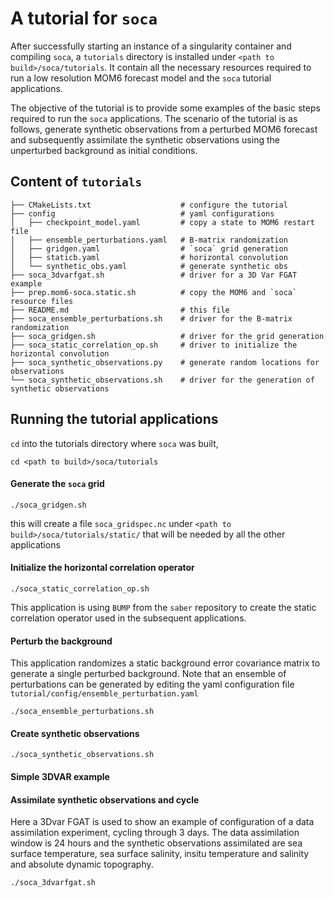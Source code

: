 # A tutorial for `soca`
After successfully starting an instance of a singularity container and
compiling `soca`, a `tutorials` directory is installed under
`<path to build>/soca/tutorials`. It contain all the necessary resources
required to run a low resolution MOM6 forecast model and the `soca`
tutorial applications.

The objective of the tutorial is to provide some examples of the basic steps
required to run the `soca` applications.
The scenario of the tutorial is as follows,
generate synthetic observations from a perturbed MOM6 forecast and subsequently
assimilate the synthetic observations using the unperturbed background as
initial conditions.

## Content of `tutorials`

``` console
├── CMakeLists.txt                    # configure the tutorial
├── config                            # yaml configurations
│   ├── checkpoint_model.yaml         # copy a state to MOM6 restart file
│   ├── ensemble_perturbations.yaml   # B-matrix randomization
│   ├── gridgen.yaml                  # `soca` grid generation
│   ├── staticb.yaml                  # horizontal convolution
│   └── synthetic_obs.yaml            # generate synthetic obs
├── soca_3dvarfgat.sh                 # driver for a 3D Var FGAT example
├── prep.mom6-soca.static.sh          # copy the MOM6 and `soca` resource files
├── README.md                         # this file
├── soca_ensemble_perturbations.sh    # driver for the B-matrix randomization
├── soca_gridgen.sh                   # driver for the grid generation
├── soca_static_correlation_op.sh     # driver to initialize the horizontal convolution
├── soca_synthetic_observations.py    # generate random locations for observations
└── soca_synthetic_observations.sh    # driver for the generation of synthetic observations
```

## Running the tutorial applications
`cd` into the tutorials directory where `soca` was built,
``` console
cd <path to build>/soca/tutorials
```
#### Generate the `soca` grid
``` console
./soca_gridgen.sh
```
this will create a file `soca_gridspec.nc` under `<path to build>/soca/tutorials/static/`
that will be needed by all the other applications

#### Initialize the horizontal correlation operator
``` console
./soca_static_correlation_op.sh
```
This application is using `BUMP` from the `saber` repository to create the
static correlation operator used in the subsequent applications.

#### Perturb the background
This application randomizes a static background error covariance matrix to
generate a single perturbed background.
Note that an ensemble of perturbations can be generated by editing the yaml
configuration file `tutorial/config/ensemble_perturbation.yaml`

```console
./soca_ensemble_perturbations.sh
```

#### Create synthetic observations
``` console
./soca_synthetic_observations.sh
```

#### Simple 3DVAR example

#### Assimilate synthetic observations and cycle
Here a 3Dvar FGAT is used to show an example of configuration of a data assimilation experiment,
cycling through 3 days.
The data assimilation window is 24 hours and the synthetic observations assimilated are
sea surface temperature, sea surface salinity, insitu temperature and salinity and
absolute dynamic topography.

```console
./soca_3dvarfgat.sh
```
